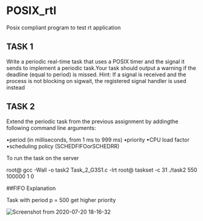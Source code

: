 # POSIX_rtl
Posix compliant program to test rt application

## TASK 1
Write a periodic real-time task that uses a POSIX timer and the signal it sends to implement a periodic task.Your task should output a warning if the deadline (equal to period) is missed.  Hint:  If a signal is received and the process is not blocking on sigwait, the registered signal handler is used instead

## TASK 2

Extend the periodic task from the previous assignment by addingthe following command line arguments:

•period (in milliseconds, from 1 ms to 999 ms)
•priority
•CPU load factor
•scheduling policy (SCHEDFIFOorSCHEDRR)

To run the task on the server 

root@ gcc -Wall -o task2 Task_2_G3S1.c -lrt
root@ taskset -c 31 ./task2 550 100000 1 0

##FIFO Explanation 

Task with period p = 500 get higher priority

![Screenshot from 2020-07-20 18-16-32](https://user-images.githubusercontent.com/65158179/87960845-2cef6800-cab5-11ea-9ea2-c1687d0d1d24.png)


